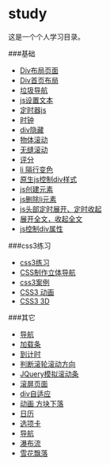 # study
这是一个个人学习目录。

###基础
- [Div布局页面](http://xiaoxmok.github.io/study/basis/test01.html)
- [Div首页布局](http://xiaoxmok.github.io/study/basis/test02.html)
- [垃圾导航](http://xiaoxmok.github.io/study/basis/test04.html)
- [js设置文本](http://xiaoxmok.github.io/study/basis/test05.html)
- [定时器js](http://xiaoxmok.github.io/study/basis/test06.html)
- [时钟](http://xiaoxmok.github.io/study/basis/test07.html)
- [div隐藏](http://xiaoxmok.github.io/study/basis/test08.html)
- [物体滚动](http://xiaoxmok.github.io/study/basis/test09.html)
- [无缝滚动](http://xiaoxmok.github.io/study/basis/test10.html)
- [评分](http://xiaoxmok.github.io/study/basis/test11.html)
- [li 隔行变色](http://xiaoxmok.github.io/study/basis/test12.html)
- [原生js控制div样式](http://xiaoxmok.github.io/study/basis/test13.html)
- [js创建元素](http://xiaoxmok.github.io/study/basis/test15.html)
- [js删除li元素](http://xiaoxmok.github.io/study/basis/test16.html)
- [js头部定时展开、定时收起](http://xiaoxmok.github.io/study/basis/test17.html)
- [展开全文，收起全文](http://xiaoxmok.github.io/study/basis/test18.html)
- [js控制div属性](http://xiaoxmok.github.io/study/basis/test20.html)


###css3练习
- [css3练习](http://xiaoxmok.github.io/study/css3/test01.html)
- [CSS制作立体导航](http://xiaoxmok.github.io/study/css3/test02.html)
- [css3案例](http://xiaoxmok.github.io/study/css3/test03.html)
- [CSS3 动画](http://xiaoxmok.github.io/study/css3/test04.html)
- [CSS3 3D](http://xiaoxmok.github.io/study/css3/test05.html)



###其它
- [导航](http://xiaoxmok.github.io/study/myTest/nav.html)
- [加载条](http://xiaoxmok.github.io/study/myTest/test01.html)
- [到计时](http://xiaoxmok.github.io/study/myTest/test04.html)
- [判断滚轮滚动方向](http://xiaoxmok.github.io/study/myTest/test05.html)
- [JQuery模拟滚动条](http://xiaoxmok.github.io/study/myTest/test06.html)
- [滚屏页面](http://xiaoxmok.github.io/study/myTest/test08_scroll.html)
- [div自适应](http://xiaoxmok.github.io/study/myTest/test09.html)
- [动画 方块下落](http://xiaoxmok.github.io/study/myTest/test10.html)
- [日历](http://xiaoxmok.github.io/study/myTest/calender.html)
- [选项卡](http://xiaoxmok.github.io/study/myTest/option.html)
- [导航](http://xiaoxmok.github.io/study/myTest/shopping.html)
- [瀑布流](http://xiaoxmok.github.io/study/myTest/Demo/test03.html)
- [雪花飘落](http://xiaoxmok.github.io/study/myTest/test12.html)


